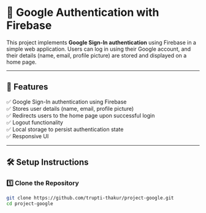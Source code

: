 # 🚀 Google Authentication with Firebase

This project implements **Google Sign-In authentication** using Firebase in a simple web application. Users can log in using their Google account, and their details (name, email, profile picture) are stored and displayed on a home page.

---

## 🎯 Features

✅ Google Sign-In authentication using Firebase  
✅ Stores user details (name, email, profile picture)  
✅ Redirects users to the home page upon successful login  
✅ Logout functionality  
✅ Local storage to persist authentication state  
✅ Responsive UI  

---

## 🛠️ Setup Instructions

### 1️⃣ **Clone the Repository**
```sh
git clone https://github.com/trupti-thakur/project-google.git
cd project-google
